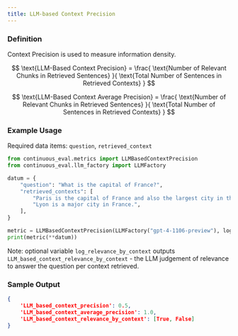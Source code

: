 ```yaml
---
title: LLM-based Context Precision
---
```


### Definition

Context Precision is used to measure information density.


$$
\text{LLM-Based Context Precision} =
\frac{
  \text{Number of Relevant Chunks in Retrieved Sentences}
}{
  \text{Total Number of Sentences in Retrieved Contexts}
}
$$

$$
\text{LLM-Based Context Average Precision} =
\frac{
  \text{Number of Relevant Chunks in Retrieved Sentences}
}{
  \text{Total Number of Sentences in Retrieved Contexts}
}
$$


### Example Usage

Required data items: `question`, `retrieved_context`

```python
from continuous_eval.metrics import LLMBasedContextPrecision
from continuous_eval.llm_factory import LLMFactory

datum = {
    "question": "What is the capital of France?",
    "retrieved_contexts": [
        "Paris is the capital of France and also the largest city in the country.",
        "Lyon is a major city in France.",
    ],
}

metric = LLMBasedContextPrecision(LLMFactory("gpt-4-1106-preview"), log_relevance_by_context=True)
print(metric(**datum))
```

Note: optional variable `log_relevance_by_context` outputs `LLM_based_context_relevance_by_context` - the LLM judgement of relevance to answer the question per context retrieved.


### Sample Output



```JSON
{
    'LLM_based_context_precision': 0.5, 
    'LLM_based_context_average_precision': 1.0, 
    'LLM_based_context_relevance_by_context': [True, False]
}
```